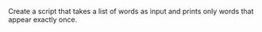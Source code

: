 Create a script that takes a list of words as input and prints only words that appear exactly once.





